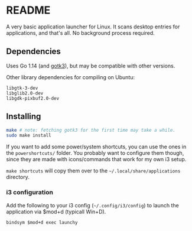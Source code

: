 # README

A very basic application launcher for Linux. It scans desktop entries for applications, and that's all. No background
process required.

## Dependencies
Uses Go 1.14 (and [gotk3](https://github.com/gotk3/gotk3)), but may be compatible with other versions.

Other library dependencies for compiling on Ubuntu:
```
libgtk-3-dev
libglib2.0-dev
libgdk-pixbuf2.0-dev
```

## Installing

```sh
make # note: fetching gotk3 for the first time may take a while.
sudo make install
```

If you want to add some power/system shortcuts, you can use the ones
in the `powershortcuts/` folder. You probably want to configure them though, 
since they are made with icons/commands that work for my own i3 setup.

`make shortcuts` will copy them over to the `~/.local/share/applications` directory.

### i3 configuration
Add the following to your i3 config (`~/.config/i3/config`) to launch
the application via $mod+d (typicall Win+D).

```
bindsym $mod+d exec launchy
```